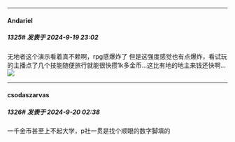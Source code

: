 ﻿
*****

####  Andariel  
##### 1325#       发表于 2024-9-19 23:02

无地者这个演示看着真不赖啊，rpg感爆炸了
但是这强度感觉也有点爆炸，看试玩的主播点了几个技能随便旅行就能很快攒1k多金币...这比有地的地主来钱还快啊...<img src="https://static.saraba1st.com/image/smiley/face2017/003.png" referrerpolicy="no-referrer">


*****

####  csodaszarvas  
##### 1326#       发表于 2024-9-20 02:38

一千金币甚至上不起大学，p社一贯是找个顺眼的数字脚填的

